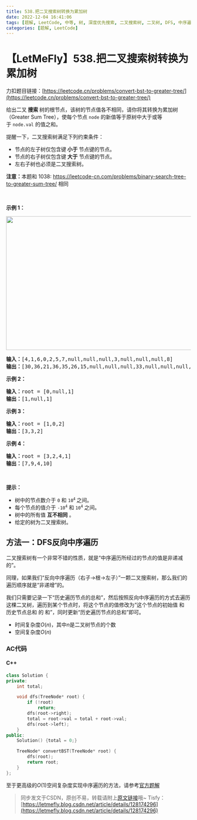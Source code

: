 ```yaml
---
title: 538.把二叉搜索树转换为累加树
date: 2022-12-04 16:41:06
tags: [题解, LeetCode, 中等, 树, 深度优先搜索, 二叉搜索树, 二叉树, DFS, 中序遍历]
categories: [题解, LeetCode]
---
```


# 【LetMeFly】538.把二叉搜索树转换为累加树

力扣题目链接：[https://leetcode.cn/problems/convert-bst-to-greater-tree/](https://leetcode.cn/problems/convert-bst-to-greater-tree/)

<p>给出二叉<strong> 搜索 </strong>树的根节点，该树的节点值各不相同，请你将其转换为累加树（Greater Sum Tree），使每个节点 <code>node</code>&nbsp;的新值等于原树中大于或等于&nbsp;<code>node.val</code>&nbsp;的值之和。</p>

<p>提醒一下，二叉搜索树满足下列约束条件：</p>

<ul>
	<li>节点的左子树仅包含键<strong> 小于 </strong>节点键的节点。</li>
	<li>节点的右子树仅包含键<strong> 大于</strong> 节点键的节点。</li>
	<li>左右子树也必须是二叉搜索树。</li>
</ul>

<p><strong>注意：</strong>本题和 1038:&nbsp;<a href="https://leetcode-cn.com/problems/binary-search-tree-to-greater-sum-tree/">https://leetcode-cn.com/problems/binary-search-tree-to-greater-sum-tree/</a> 相同</p>

<p>&nbsp;</p>

<p><strong>示例 1：</strong></p>

<p><strong><img alt="" src="https://assets.leetcode-cn.com/aliyun-lc-upload/uploads/2019/05/03/tree.png" style="height: 364px; width: 534px;"></strong></p>

<pre><strong>输入：</strong>[4,1,6,0,2,5,7,null,null,null,3,null,null,null,8]
<strong>输出：</strong>[30,36,21,36,35,26,15,null,null,null,33,null,null,null,8]
</pre>

<p><strong>示例 2：</strong></p>

<pre><strong>输入：</strong>root = [0,null,1]
<strong>输出：</strong>[1,null,1]
</pre>

<p><strong>示例 3：</strong></p>

<pre><strong>输入：</strong>root = [1,0,2]
<strong>输出：</strong>[3,3,2]
</pre>

<p><strong>示例 4：</strong></p>

<pre><strong>输入：</strong>root = [3,2,4,1]
<strong>输出：</strong>[7,9,4,10]
</pre>

<p>&nbsp;</p>

<p><strong>提示：</strong></p>

<ul>
	<li>树中的节点数介于 <code>0</code>&nbsp;和 <code>10<sup>4</sup></code><sup>&nbsp;</sup>之间。</li>
	<li>每个节点的值介于 <code>-10<sup>4</sup></code>&nbsp;和&nbsp;<code>10<sup>4</sup></code>&nbsp;之间。</li>
	<li>树中的所有值 <strong>互不相同</strong> 。</li>
	<li>给定的树为二叉搜索树。</li>
</ul>


    
## 方法一：DFS反向中序遍历

二叉搜索树有一个非常不错的性质，就是“中序遍历所经过的节点的值是非递减的”。

同理，如果我们“反向中序遍历（右子->根->左子）”一颗二叉搜索树，那么我们的遍历顺序就是“非递增”的。

我们只需要记录一下“历史遍历节点的总和”，然后按照反向中序遍历的方式去遍历这棵二叉树，遍历到某个节点时，将这个节点的值修改为“这个节点的初始值 和 历史节点总和 的 和”，同时更新“历史遍历节点的总和”即可。

+ 时间复杂度$O(n)$，其中$n$是二叉树节点的个数
+ 空间复杂度$O(n)$

### AC代码

#### C++

```cpp
class Solution {
private:
    int total;

    void dfs(TreeNode* root) {
        if (!root)
            return;
        dfs(root->right);
        total = root->val = total + root->val;
        dfs(root->left);
    }
public:
    Solution() {total = 0;}

    TreeNode* convertBST(TreeNode* root) {
        dfs(root);
        return root;
    }
};
```

至于更高级的$O(1)$空间复杂度实现中序遍历的方法，请参考[官方题解](https://leetcode.cn/problems/convert-bst-to-greater-tree/solutions/421616/ba-er-cha-sou-suo-shu-zhuan-huan-wei-lei-jia-sh-14/)

> 同步发文于CSDN，原创不易，转载请附上[原文链接](https://blog.letmefly.xyz/2022/12/04/LeetCode%200538.%E6%8A%8A%E4%BA%8C%E5%8F%89%E6%90%9C%E7%B4%A2%E6%A0%91%E8%BD%AC%E6%8D%A2%E4%B8%BA%E7%B4%AF%E5%8A%A0%E6%A0%91/)哦~
> Tisfy：[https://letmefly.blog.csdn.net/article/details/128174296](https://letmefly.blog.csdn.net/article/details/128174296)
